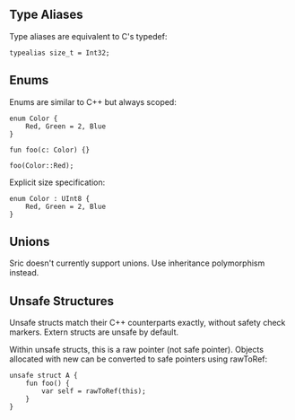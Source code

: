 ## Type Aliases
Type aliases are equivalent to C's typedef:
```sric
typealias size_t = Int32;
```
## Enums
Enums are similar to C++ but always scoped:

```sric
enum Color {
    Red, Green = 2, Blue
}

fun foo(c: Color) {}

foo(Color::Red);
```
Explicit size specification:
```sric
enum Color : UInt8 {
    Red, Green = 2, Blue
}
```
## Unions
Sric doesn't currently support unions. Use inheritance polymorphism instead.

## Unsafe Structures
Unsafe structs match their C++ counterparts exactly, without safety check markers. Extern structs are unsafe by default.

Within unsafe structs, this is a raw pointer (not safe pointer). Objects allocated with new can be converted to safe pointers using rawToRef:

```sric
unsafe struct A {
    fun foo() {
        var self = rawToRef(this);
    }
}
```
